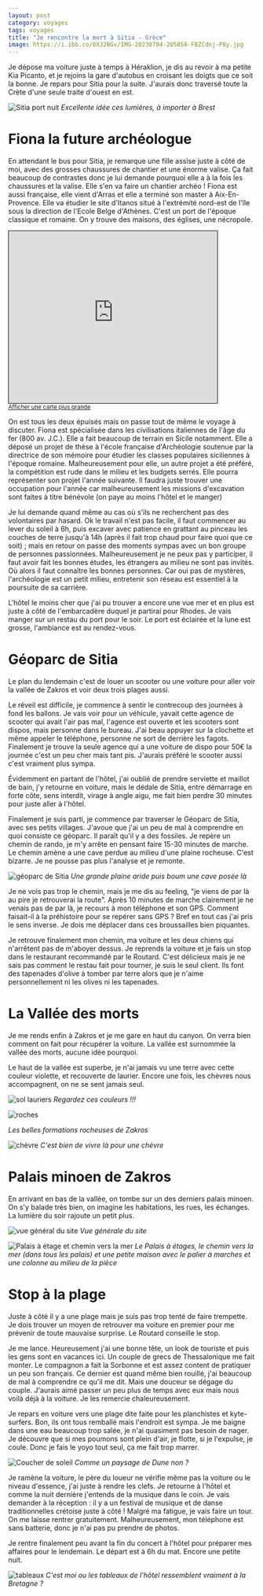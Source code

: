 ```yaml
---
layout: post 
category: voyages
tags: voyages
title: "Je rencontre la mort à Sitia - Grèce"
image: https://i.ibb.co/0XJ2BGv/IMG-20230704-205858-FBZCdnj-P8y.jpg
---
```


Je dépose ma voiture juste à temps à Héraklion, je dis au revoir à ma petite Kia Picanto, et je rejoins la gare d'autobus en croisant les doigts que ce soit la bonne. Je repars pour Sitia pour la suite. J'aurais donc traversé toute la Crète d'une seule traite d'ouest en est.


![Sitia port nuit](https://i.ibb.co/0XJ2BGv/IMG-20230704-205858-FBZCdnj-P8y.jpg)
_Excellente idée ces lumières, à importer à Brest_

<!--more-->

# Fiona la future archéologue 

En attendant le bus pour Sitia, je remarque une fille assise juste à côté de moi, avec des grosses chaussures de chantier et une énorme valise. Ça fait beaucoup de contrastes donc je lui demande pourquoi elle a à la fois les chaussures et la valise. Elle s'en va faire un chantier archéo ! Fiona est aussi française, elle vient d'Arras et elle a terminé son master à Aix-En-Provence. Elle va étudier le site d'Itanos situé à l'extrémité nord-est de l'île sous la direction de l'Ecole Belge d'Athènes. C'est un port de l'époque classique et romaine. On y trouve des maisons, des églises, une nécropole. 

<iframe width="425" height="350" src="https://www.openstreetmap.org/export/embed.html?bbox=26.254963874816898%2C35.24614481771019%2C26.26910448074341%2C35.26802941418853&amp;layer=mapnik&amp;marker=35.25708785458805%2C26.26203417778015" style="border: 1px solid black"></iframe><br/><small><a href="https://www.openstreetmap.org/?mlat=35.2571&amp;mlon=26.2620#map=16/35.2571/26.2620">Afficher une carte plus grande</a></small>


On est tous les deux épuisés mais on passe tout de même le voyage à discuter. Fiona est spécialisée dans les civilisations italiennes de l'âge du fer (800 av. J.C.). Elle a fait beaucoup de terrain en Sicile notamment. 
Elle a déposé un projet de thèse à l'école française d'Archéologie soutenue par la directrice de son mémoire pour étudier les classes populaires siciliennes à l'époque romaine. Malheureusement pour elle, un autre projet a été préféré, la compétition est rude dans le milieu et les budgets serrés. Elle pourra représenter son projet l'année suivante. Il faudra juste trouver une occupation pour l'année car malheureusement les missions d'excavation sont faites à titre bénévole (on paye au moins l'hôtel et le manger)

Je lui demande quand même au cas où s'ils ne recherchent pas des volontaires par hasard. Ok le travail n'est pas facile, il faut commencer au lever du soleil à 6h, puis excaver avec patience en grattant au pinceau les couches de terre jusqu'à 14h (après il fait trop chaud pour faire quoi que ce soit) ; mais en retour on passe des moments sympas avec un bon groupe de personnes passionnées. 
Malheureusement je ne peux pas y participer, il faut avoir fait les bonnes études, les étrangers au milieu ne sont pas invités. Où alors il faut connaître les bonnes personnes. Car oui pas de mystères, l'archéologie est un petit milieu, entretenir son réseau est essentiel à la poursuite de sa carrière. 

L'hôtel le moins cher que j'ai pu trouver a encore une vue mer et en plus est juste à côté de l'embarcadère duquel je partirai pour Rhodes. Je vais manger sur un restau du port pour le soir. Le port est éclairée et la lune est grosse, l'ambiance est au rendez-vous. 

# Géoparc de Sitia

Le plan du lendemain c'est de louer un scooter ou une voiture pour aller voir la vallée de Zakros et voir deux trois plages aussi. 

Le réveil est difficile, je commence à sentir le contrecoup des journées à fond les ballons. Je vais voir pour un véhicule, yavait cette agence de scooter qui avait l'air pas mal, l'agence est ouverte et les scooters sont dispos, mais personne dans le bureau. J'ai beau appuyer sur la clochette et même appeler le téléphone, personne ne sort de derrière les fagots. Finalement je trouve la seule agence qui a une voiture de dispo pour 50€ la journée c'est un peu cher mais tant pis. J'aurais préféré le scooter aussi c'est vraiment plus sympa. 

Évidemment en partant de l'hôtel, j'ai oublié de prendre serviette et maillot de bain, j'y retourne en voiture, mais le dédale de Sitia, entre démarrage en forte côte, sens interdit, virage à angle aigu, me fait bien perdre 30 minutes pour juste aller à l'hôtel. 

Finalement je suis parti, je commence par traverser le Géoparc de Sitia, avec ses petits villages. J'avoue que j'ai un peu de mal à comprendre en quoi consiste ce géoparc. Il paraît qu'il y a des fossiles. Je repère un chemin de rando, je m'y arrête en pensant faire 15-30 minutes de marche. Le chemin amène a une cave perdue au milieu d'une plaine rocheuse. C'est bizarre. Je ne pousse pas plus l'analyse et je remonte. 

![géoparc de Sitia](https://i.ibb.co/8PysrDN/geoparc.jpg)
_Une grande plaine aride puis boum une cave posée là_

Je ne vois pas trop le chemin, mais je me dis au feeling, "je viens de par là au pire je retrouverai la route". Après 10 minutes de marche clairement je ne venais pas de par là, je recours à mon téléphone et son GPS. Comment faisait-il à la préhistoire pour se repérer sans GPS ? Bref en tout cas j'ai pris le sens inverse. Je dois me déplacer dans ces broussailles bien piquantes. 

Je retrouve finalement mon chemin, ma voiture et les deux chiens qui n'arrêtent pas de m'aboyer dessus. Je reprends la voiture et je fais un stop dans le restaurant recommandé par le Routard. C'est délicieux mais je ne sais pas comment le restau fait pour tourner, je suis le seul client. Ils font des tapenades d'olive à tomber par terre alors que je n'aime personnellement ni les olives ni les tapenades. 

# La Vallée des morts

Je me rends enfin à Zakros et je me gare en haut du canyon. On verra bien comment on fait pour récupérer la voiture. La vallée est surnommée la vallée des morts, aucune idée pourquoi. 

Le haut de la vallée est superbe, je n'ai jamais vu une terre avec cette couleur violette, et recouverte de laurier. Encore une fois, les chèvres nous accompagnent, on ne se sent jamais seul. 

![sol lauriers](https://i.ibb.co/QdTDb71/IMG-20230705-161345-Jn69-GOy-G7h.jpg)
_Regardez ces couleurs !!!_

![roches](https://i.ibb.co/VxDKgfK/rocheszakros.jpg)

_Les belles formations rocheuses de Zakros_

![chèvre](https://i.ibb.co/fkSYYpp/IMG-20230705-164450-Tm-LJhzi-C9k.jpg)
_C'est bien de vivre là pour une chèvre_

# Palais minoen de Zakros

En arrivant en bas de la vallée, on tombe sur un des derniers palais minoen. On s'y balade très bien, on imagine les habitations, les rues, les échanges. La lumière du soir rajoute un petit plus. 

![vue général du site](https://i.ibb.co/S7k741b/IMG-20230705-174152-UHJBk-J5c9-T.jpg)
_Vue générale du site_

![Palais à étage et chemin vers la mer](https://i.ibb.co/cgFh0mw/palaiszakros.jpg)
_Le Palais à étages, le chemin vers la mer (dans tous les palais) et une petite maison avec le palier à marches et une colonne au milieu de la pièce_

# Stop à la plage

Juste à côté il y a une plage mais je suis pas trop tenté de faire trempette. Je dois trouver un moyen de retrouver ma voiture en premier pour me prévenir de toute mauvaise surprise. Le Routard conseille le stop. 

Je me lance. Heureusement j'ai une bonne tête, un look de touriste et puis les gens sont en vacances ici. Un couple de grecs de Thessalonique me fait monter. Le compagnon a fait la Sorbonne et est assez content de pratiquer un peu son français. Ce dernier est quand même bien rouillé, j'ai beaucoup de mal à comprendre ce qu'il me dit. Mais une douceur se dégage du couple. J'aurais aimé passer un peu plus de temps avec eux mais nous voilà déjà à la voiture. Je les remercie chaleureusement. 

Je repars en voiture vers une plage dite faite pour les planchistes et kyte-surfers. Bon, ils ont tous remballé mais l'endroit est sympa. Je me baigne dans une eau beaucoup trop salée, je n'ai quasiment pas besoin de nager. Je découvre que si mes poumons sont plein d'air, je flotte, si je l'expulse, je coule. Donc je fais le yoyo tout seul, ça me fait trop marrer. 

![Coucher de soleil](https://i.ibb.co/XL9PB9L/IMG-20230705-202855-T6doj-SUK79.jpg)
_Comme un paysage de Dune non ?_

Je ramène la voiture, le père du loueur ne vérifie même pas la voiture ou le niveau d'essence, j'ai juste à rendre les clefs. Je retourne à l'hôtel et comme la nuit dernière j'entends de la musique dans le coin. Je vais demander à la réception : il y a un festival de musique et de danse traditionnelles crétoise juste à côté ! 
Malgré ma fatigue, je vais faire un tour. On me laisse rentrer gratuitement. Malheureusement, mon téléphone est sans batterie, donc je n'ai pas pu prendre de photos. 

Je rentre finalement peu avant la fin du concert à l'hôtel pour préparer mes affaires pour le lendemain. Le départ est à 6h du mat. Encore une petite nuit. 

![tableaux](https://i.ibb.co/FsKHWbH/IMG-20230706-053747-u-GEYni-Yl5-B.jpg)
_C'est moi ou les tableaux de l'hôtel ressemblent vraiment à la Bretagne ?_



